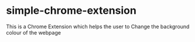 # simple-chrome-extension
This is a Chrome Extension which helps the user to Change the background colour of the webpage
